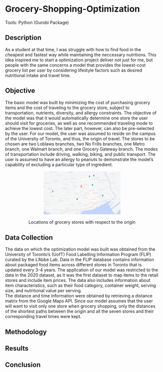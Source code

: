 # Grocery-Shopping-Optimization
Tools: Python (Gurobi Package)
## Description
As a student at that time, I was struggle with how to find food in the cheapest and fastest way while maintaining the neccessary nutritions. This idea inspired me to start a optimization project deliver not just for me, but people with the same concerns a model that provides the lowest-cost grocery list per user by considering lifestyle factors such as desired nutritional intake and travel time.

## Objective
The basic model was built by minimizing the cost of purchasing grocery items and the cost of traveling to the grocery store, subject to transportation, nutrients, diversity, and allergy constraints. The objective of the model was that it would automatically determine one store the user should visit for groceries, as well as one recommended traveling mode to achieve the lowest cost. The later part, however, can also be pre-selected by the user. For our model, the user was assumed to reside on the campus of the University of Toronto, and thus, the origin of travel. The stores to be chosen are two Loblaws branches, two No Frills branches, one Metro branch, one Walmart branch, and one Grocery Gateway branch. The modes of transportation include driving, walking, biking, and public transport. The user is assumed to have an allergy to peanuts to demonstrate the model’s capability of excluding a particular type of ingredient.

<p align="center">
<img src="./images/Location-Map.png" width="50%" > 
</p>

<p align="center">
Locations of grocery stores with respect to the origin
</p>

## Data Collection
The data on which the optimization model was built was obtained from the University of Toronto’s (UofT) Food Labelling Information Program (FLIP) curated by the L’Abbe Lab. Data in the FLIP database contains information about packaged food items across different stores in Toronto that is updated every 3-4 years. The application of our model was restricted to the data in the 2020 dataset, as it was the first dataset to map items to the retail stores and include item prices. The data also includes information about item characteristics, such as their food category, container weight, serving size, and nutritional value per serving.  
The distance and time information were obtained by retrieving a distance matrix from the Google Maps API. Since our model assumes that the user will want to visit only one store when grocery shopping, only the distances of the shortest paths between the origin and all the seven stores and their corresponding travel times were kept. 



## Methodology


## Results


## Conclusion
